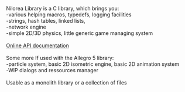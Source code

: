 Nilorea Library is a C library, which brings you:<br />
-various helping macros, typedefs, logging facilities<br />
-strings, hash tables, linked lists,<br />
-network engine<br />
-simple 2D/3D physics, little generic game managing system<br />
<br />
<a href='https://www.nilorea.net/api_nilorea/index.html'>Online API documentation</a><br />
<br />
Some more If used with the Allegro 5 library:<br />
-particle system, basic 2D isometric engine, basic 2D animation system<br />
-WIP dialogs and ressources manager<br />
<br />
Usable as a monolith library or a collection of files

